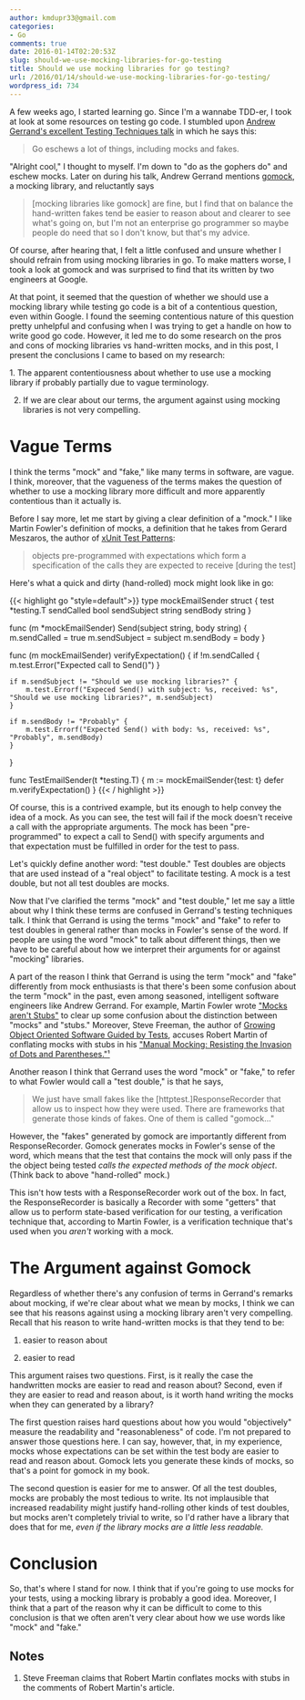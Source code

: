 ```yaml
---
author: kmdupr33@gmail.com
categories:
- Go
comments: true
date: 2016-01-14T02:20:53Z
slug: should-we-use-mocking-libraries-for-go-testing
title: Should we use mocking libraries for go testing?
url: /2016/01/14/should-we-use-mocking-libraries-for-go-testing/
wordpress_id: 734
---
```


A few weeks ago, I started learning go. Since I'm a wannabe TDD-er, I took at look at some resources on testing go code. I stumbled upon [Andrew Gerrand's excellent Testing Techniques talk](https://talks.golang.org/2014/testing.slide#1) in which he says this:


<blockquote>Go eschews a lot of things, including mocks and fakes.</blockquote>


"Alright cool," I thought to myself. I'm down to "do as the gophers do" and eschew mocks. Later on during his talk, Andrew Gerrand mentions [gomock](https://github.com/golang/mock), a mocking library, and reluctantly says


<blockquote>[mocking libraries like gomock] are fine, but I find that on balance the hand-written fakes tend be easier to reason about and clearer to see what's going on, but I'm not an enterprise go programmer so maybe people do need that so I don't know, but that's my advice.</blockquote>


Of course, after hearing that, I felt a little confused and unsure whether I should refrain from using mocking libraries in go. To make matters worse, I took a look at gomock and was surprised to find that its written by two engineers at Google.

At that point, it seemed that the question of whether we should use a mocking library while testing go code is a bit of a contentious question, even within Google. I found the seeming contentious nature of this question pretty unhelpful and confusing when I was trying to get a handle on how to write good go code. However, it led me to do some research on the pros and cons of mocking libraries vs hand-written mocks, and in this post, I present the conclusions I came to based on my research:

1. The apparent contentiousness about whether to use use a mocking library if probably partially due to vague terminology.

2. If we are clear about our terms, the argument against using mocking libraries is not very compelling.

<!--more-->


# Vague Terms


I think the terms "mock" and "fake," like many terms in software, are vague. I think, moreover, that the vagueness of the terms makes the question of whether to use a mocking library more difficult and more apparently contentious than it actually is.

Before I say more, let me start by giving a clear definition of a "mock." I like Martin Fowler's definition of mocks, a definition that he takes from Gerard Meszaros, the author of [xUnit Test Patterns](http://www.amazon.com/xUnit-Test-Patterns-Refactoring-Code/dp/0131495054):


<blockquote>objects pre-programmed with expectations which form a specification of the calls they are expected to receive [during the test]</blockquote>


Here's what a quick and dirty (hand-rolled) mock might look like in go:


{{< highlight go "style=default">}}
type mockEmailSender struct {
	test        *testing.T
	sendCalled  bool
	sendSubject string
	sendBody    string
}

func (m *mockEmailSender) Send(subject string, body string) {
	m.sendCalled = true
	m.sendSubject = subject
	m.sendBody = body
}

func (m mockEmailSender) verifyExpectation() {
	if !m.sendCalled {
		m.test.Error("Expected call to Send()")
	}

	if m.sendSubject != "Should we use mocking libraries?" {
		m.test.Errorf("Expeced Send() with subject: %s, received: %s", "Should we use mocking libraries?", m.sendSubject)
	}

	if m.sendBody != "Probably" {
		m.test.Errorf("Expected Send() with body: %s, received: %s", "Probably", m.sendBody)
	}

}

func TestEmailSender(t *testing.T) {
	m := mockEmailSender{test: t}
	defer m.verifyExpectation()
}
{{< / highlight >}}

Of course, this is a contrived example, but its enough to help convey the idea of a mock. As you can see, the test will fail if the mock doesn't receive a call with the appropriate arguments. The mock has been "pre-programmed" to expect a call to Send() with specify arguments and that expectation must be fulfilled in order for the test to pass.

Let's quickly define another word: "test double." Test doubles are objects that are used instead of a "real object" to facilitate testing. A mock is a test double, but not all test doubles are mocks.

Now that I've clarified the terms "mock" and "test double," let me say a little about why I think these terms are confused in Gerrand's testing techniques talk. I think that Gerrand is using the terms "mock" and "fake" to refer to test doubles in general rather than mocks in Fowler's sense of the word. If people are using the word "mock" to talk about different things, then we have to be careful about how we interpret their arguments for or against "mocking" libraries.

A part of the reason I think that Gerrand is using the term "mock" and "fake" differently from mock enthusiasts is that there's been some confusion about the term "mock" in the past, even among seasoned, intelligent software engineers like Andrew Gerrand. For example, Martin Fowler wrote ["Mocks aren't Stubs"](http://martinfowler.com/articles/mocksArentStubs.html) to clear up some confusion about the distinction between "mocks" and "stubs." Moreover, Steve Freeman, the author of [Growing Object Oriented Software Guided by Tests](http://www.amazon.com/Growing-Object-Oriented-Software-Guided-Tests/dp/0321503627), accuses Robert Martin of conflating mocks with stubs in his ["Manual Mocking: Resisting the Invasion of Dots and Parentheses."¹](https://sites.google.com/site/unclebobconsultingllc/blogs-by-robert-martin/manual-mocking-resisting-the-invasion-of-dots-and-parentheses)

Another reason I think that Gerrand uses the word "mock" or "fake," to refer to what Fowler would call a "test double," is that he says,


<blockquote>We just have small fakes like the [httptest.]ResponseRecorder that allow us to inspect how they were used. There are frameworks that generate those kinds of fakes. One of them is called "gomock..."</blockquote>


However, the "fakes" generated by gomock are importantly different from ResponseRecorder. Gomock generates mocks in Fowler's sense of the word, which means that the test that contains the mock will only pass if the the object being tested _calls the expected methods of the mock object_. (Think back to above "hand-rolled" mock.)

This isn't how tests with a ResponseRecorder work out of the box. In fact, the ResponseRecorder is basically a Recorder with some "getters" that allow us to perform state-based verification for our testing, a verification technique that, according to Martin Fowler, is a verification technique that's used when you _aren't_ working with a mock.


# The Argument against Gomock


Regardless of whether there's any confusion of terms in Gerrand's remarks about mocking, if we're clear about what we mean by mocks, I think we can see that his reasons against using a mocking library aren't very compelling. Recall that his reason to write hand-written mocks is that they tend to be:




  1. easier to reason about


  2. easier to read


This argument raises two questions. First, is it really the case the handwritten mocks are easier to read and reason about? Second, even if they are easier to read and reason about, is it worth hand writing the mocks when they can generated by a library?

The first question raises hard questions about how you would "objectively" measure the readability and "reasonableness" of code. I'm not prepared to answer those questions here. I can say, however, that, in my experience, mocks whose expectations can be set within the test body are easier to read and reason about. Gomock lets you generate these kinds of mocks, so that's a point for gomock in my book.

The second question is easier for me to answer. Of all the test doubles, mocks are probably the most tedious to write. Its not implausible that increased readability might justify hand-rolling other kinds of test doubles, but mocks aren't completely trivial to write, so I'd rather have a library that does that for me, _even if the library mocks are a little less readable._


# Conclusion


So, that's where I stand for now. I think that if you're going to use mocks for your tests, using a mocking library is probably a good idea. Moreover, I think that a part of the reason why it can be difficult to come to this conclusion is that we often aren't very clear about how we use words like "mock" and "fake."


## Notes






  1. Steve Freeman claims that Robert Martin conflates mocks with stubs in the comments of Robert Martin's article.
